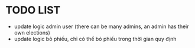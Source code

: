 # TODO LIST

* update logic admin user (there can be many admins, an admin has their own elections)
* update logic bỏ phiếu, chỉ có thể bỏ phiếu trong thời gian quy định